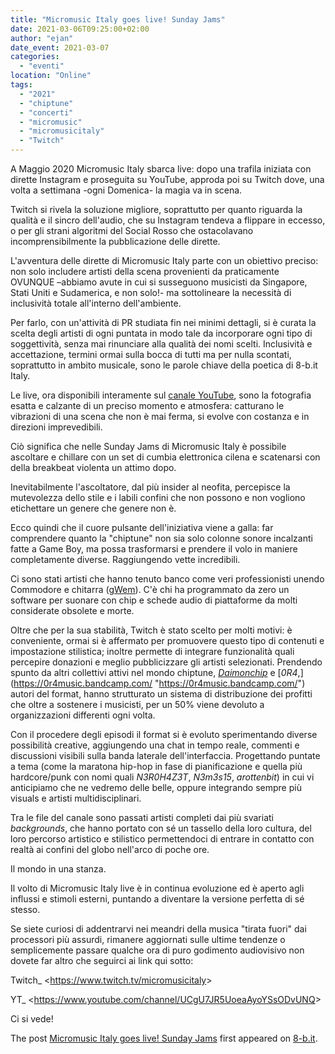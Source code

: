 ```yaml
---
title: "Micromusic Italy goes live! Sunday Jams"
date: 2021-03-06T09:25:00+02:00
author: "ejan"
date_event: 2021-03-07
categories:
  - "eventi"
location: "Online"
tags:
  - "2021"
  - "chiptune"
  - "concerti"
  - "micromusic"
  - "micromusicitaly"
  - "Twitch"
---
```


A Maggio 2020 Micromusic Italy sbarca live: dopo una trafila iniziata con dirette Instagram e proseguita su YouTube, approda poi su Twitch dove, una volta a settimana -ogni Domenica- la magia va in scena.

Twitch si rivela la soluzione migliore, soprattutto per quanto riguarda la qualità e il sincro dell'audio, che su Instagram tendeva a flippare in eccesso, o per gli strani algoritmi del Social Rosso che ostacolavano incomprensibilmente la pubblicazione delle dirette.

L'avventura delle dirette di Micromusic Italy parte con un obiettivo preciso: non solo includere artisti della scena provenienti da praticamente OVUNQUE –abbiamo avute in cui si susseguono musicisti da Singapore, Stati Uniti e Sudamerica, e non solo!- ma sottolineare la necessità di inclusività totale all'interno dell'ambiente.

Per farlo, con un'attività di PR studiata fin nei minimi dettagli, si è curata la scelta degli artisti di ogni puntata in modo tale da incorporare ogni tipo di soggettività, senza mai rinunciare alla qualità dei nomi scelti. Inclusività e accettazione, termini ormai sulla bocca di tutti ma per nulla scontati, soprattutto in ambito musicale, sono le parole chiave della poetica di 8-b.it Italy.

Le live, ora disponibili interamente sul [canale YouTube](https://www.youtube.com/channel/UCgU7JR5UoeaAyoYSsODvUNQ), sono la fotografia esatta e calzante di un preciso momento e atmosfera: catturano le vibrazioni di una scena che non è mai ferma, si evolve con costanza e in direzioni imprevedibili.

Ciò significa che nelle Sunday Jams di Micromusic Italy è possibile ascoltare e chillare con un set di cumbia elettronica cilena e scatenarsi con della breakbeat violenta un attimo dopo.

Inevitabilmente l'ascoltatore, dal più insider al neofita, percepisce la mutevolezza dello stile e i labili confini che non possono e non vogliono etichettare un genere che genere non è.

Ecco quindi che il cuore pulsante dell'iniziativa viene a galla: far comprendere quanto la "chiptune" non sia solo colonne sonore incalzanti fatte a Game Boy, ma possa trasformarsi e prendere il volo in maniere completamente diverse. Raggiungendo vette incredibili.

Ci sono stati artisti che hanno tenuto banco come veri professionisti unendo Commodore e chitarra ([gWem](https://gwem.bandcamp.com/)). C'è chi ha programmato da zero un software per suonare con chip e schede audio di piattaforme da molti considerate obsolete e morte.

Oltre che per la sua stabilità, Twitch è stato scelto per molti motivi: è conveniente, ormai si è affermato per promuovere questo tipo di contenuti e impostazione stilistica; inoltre permette di integrare funzionalità quali percepire donazioni e meglio pubblicizzare gli artisti selezionati. Prendendo spunto da altri collettivi attivi nel mondo chiptune, *[Daimonchi](https://pixelflood.bandcamp.com/track/daimon-chip-i-can-eat-the-moon)*[*p*](https://pixelflood.bandcamp.com/track/daimon-chip-i-can-eat-the-moon) e [*0R4*,](https://0r4music.bandcamp.com/ &quot;https://0r4music.bandcamp.com/&quot;) autori del format, hanno strutturato un sistema di distribuzione dei profitti che oltre a sostenere i musicisti, per un 50% viene devoluto a organizzazioni differenti ogni volta.

Con il procedere degli episodi il format si è evoluto sperimentando diverse possibilità creative, aggiungendo una chat in tempo reale, commenti e discussioni visibili sulla banda laterale dell'interfaccia. Progettando puntate a tema (come la maratona hip-hop in fase di pianificazione e quella più hardcore/punk con nomi quali *N3R0H4Z3T*, *N3m3s15*, *arottenbit*) in cui vi anticipiamo che ne vedremo delle belle, oppure integrando sempre più visuals e artisti multidisciplinari.

Tra le file del canale sono passati artisti completi dai più svariati *backgrounds*, che hanno portato con sé un tassello della loro cultura, del loro percorso artistico e stilistico permettendoci di entrare in contatto con realtà ai confini del globo nell'arco di poche ore.

Il mondo in una stanza.

Il volto di Micromusic Italy live è in continua evoluzione ed è aperto agli influssi e stimoli esterni, puntando a diventare la versione perfetta di sé stesso.

Se siete curiosi di addentrarvi nei meandri della musica "tirata fuori" dai processori più assurdi, rimanere aggiornati sulle ultime tendenze o semplicemente passare qualche ora di puro godimento audiovisivo non dovete far altro che seguirci ai link qui sotto:

Twitch\_ &lt;https://www.twitch.tv/micromusicitaly&gt;

YT\_ &lt;https://www.youtube.com/channel/UCgU7JR5UoeaAyoYSsODvUNQ&gt;

Ci si vede!

The post [Micromusic Italy goes live! Sunday Jams](https://www.8-b.it/2021/03/micromusic-italy-goes-live-sunday-jams/) first appeared on [8-b.it](https://www.8-b.it).